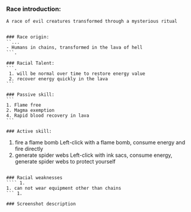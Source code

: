 ### Race introduction:
````
A race of evil creatures transformed through a mysterious ritual


### Race origin:
``...
- Humans in chains, transformed in the lava of hell
```.

### Racial Talent:
```.
 1. will be normal over time to restore energy value
 2. recover energy quickly in the lava
```

### Passive skill:
```
1. Flame free
2. Magma exemption
4. Rapid blood recovery in lava
```

### Active skill:
````
1. fire a flame bomb Left-click with a flame bomb, consume energy and fire directly
2. generate spider webs Left-click with ink sacs, consume energy, generate spider webs to protect yourself
````

### Racial weaknesses
```` 1.
1. can not wear equipment other than chains
``` 1.

### Screenshot description

